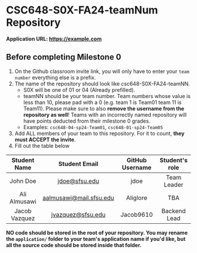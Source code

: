 # CSC648-S0X-FA24-teamNum Repository

**Application URL: <https://example.com>**

## Before completing Milestone 0

1. On the Github classroom invite link, you will only have to enter your `team number` everything else is a prefix.
2. The name of the repository should look like csc648-S0X-FA24-teamNN.
   - S0X will be one of 01 or 04 (Already prefilled).
   - teamNN should be your team number. Team numbers whose value is less than
     10, please pad with a 0 (e.g. team 1 is Team01 team 11 is Team11). Please
     make sure to also **remove the username from the repository as well**!
     Teams with an incorrectly named repository will have points deducted from
     their milestone 0 grades.
   - Examples: `csc648-04-sp24-Team01`, `csc648-01-sp24-Team05`
3. Add ALL members of your team to this repository. For it to count, **they must
   ACCEPT the invite**.
4. Fill out the table below

| Student Name | Student Email | GitHub Username | Student's role |
| :----------: | :-----------: | :-------------: | :------------: |
|   John Doe   | jdoe@sfsu.edu             |      jdoe       |  Team Leader   |
|   Ali Almusawi | aalmusawi@mail.sfsu.edu |    Aliglore  |  TBA           |
|   Jacob Vazquez| jvazquez@sfsu.edu       |    Jacob9610 | Backend Lead   |

**NO code should be stored in the root of your repository. You may rename the
`application/` folder to your team's application name if you'd like, but all the
source code should be stored inside that folder.**
